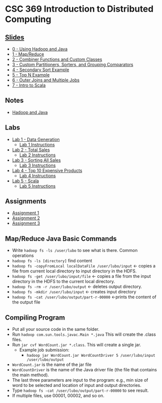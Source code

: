 # CSC 369 Introduction to Distributed Computing

## [Slides](https://drive.google.com/drive/folders/15f8oNQfrhNaNGEnIE2-QLQ7_O8go3B60)
- [0 - Using Hadoop and Java](https://docs.google.com/presentation/d/1MJ10Xl_4CI0m0sRZV7fgejnmyCAH4qWe/edit#slide=id.p3)
- [1 - Map/Reduce](https://docs.google.com/presentation/d/1CFfGHUuzZNVUfKejn_E3AVtR1p7046op/edit#slide=id.p4)
- [2 - Combiner Functions and Custom Classes](https://docs.google.com/presentation/d/1AiSMVQQLVdIh6sGOEFGy96F0YZt6Uzax/edit#slide=id.p1)
- [3 - Custom Partitioners, Sorters, and Grouping Comparators](https://docs.google.com/presentation/d/1r9gLifKq3PrpLUJ2gMmY7KM44d0iOs5d/edit#slide=id.p1)
- [4 - Secondary Sort Example](https://docs.google.com/presentation/d/1CG13YuVfVTuzRJFCazdTRs2kr2yBp03Z/edit#slide=id.p3)
- [5 - Top N Example](https://docs.google.com/presentation/d/1HfZVg7Nh81fa1gThNKIdQ_m1zmPcUFIg/edit#slide=id.p1)
- [6 - Outer Joins and Multiple Jobs](https://docs.google.com/presentation/d/1yorq8VWz3FI8mJmigQXl9FDGNmwfr0vd/edit#slide=id.p1)
- [7 - Intro to Scala](https://docs.google.com/presentation/d/1R4BPvFmCZU-IzKlDTGnucmuqC9Up9k0w/edit#slide=id.p1)

## Notes
- [Hadoop and Java](notes/0_HadoopJava.md)

## Labs
- [Lab 1 - Data Generation](labs/lab1/)
    - [Lab 1 Instructions](https://docs.google.com/document/d/1IZJ3BmwIFJFoxMhJ-pdHfGyYU1rzox7w/edit)
- [Lab 2 - Total Sales](labs/lab2/)
    - [Lab 2 Instructions](https://docs.google.com/document/d/1K-T44teE8fGD3-PdRWcSMnv6ewJBGX5b/edit)
- [Lab 3 - Sorting All Sales](labs/lab3/)
    - [Lab 3 Instructions](https://docs.google.com/document/d/1ILEF63JqMABhDGTELM9VkUjAXiMnC9AN/edit)
- [Lab 4 - Top 10 Expensive Products](labs/lab4/)
    - [Lab 4 Instructions](https://docs.google.com/document/d/1F3ElibL21zv-aZDmF0MCAoTl-26RO-hI/edit#heading=h.gjdgxs)
- [Lab 5 - Scala](labs/lab5/)
    - [Lab 5 Instructions](https://docs.google.com/document/d/1tWk_RK40CvqoesQINOo84wVH3D_pPMXL/edit)

## Assignments
- [Assignment 1](assignments/assignment1/assignment1.pdf)
- [Assignment 2](assignments/assignment2/assignment2.pdf)
- [Assignment 3](assignments/assignment3/assignment3.pdf)

## Map/Reduce Java Basic Commands
- Write `hadoop fs -ls /user/lubo` to see what is there.
Common operations
- `hadoop fs -ls [directory]` find content
- `hadoop fs -copyFromLocal localDataFile /user/lubo/input` <- copies a file from current local directory to input directory in the HDFS.
- `hadoop fs -get /user/lubo/input/file` <- copies a file from the input directory in the HDFS to the current local directory.
- `hadoop fs -rm -r /user/lubo/output` <- deletes output directory. 
- `hadoop fs -mkdir /user/lubo/input` <- creates input directory
- `hadoop fs -cat /user/lubo/output/part-r-00000` <-prints the content of the output file

## Compiling Program
- Put all your source code in the same folder.
- Run `hadoop com.sun.tools.javac.Main *.java` This will create the .class files.
- Run `jar cvf WordCount.jar *.class`. This will create a single jar.
    - Example job submission:
        - `hadoop jar WordCount.jar WordCountDriver 5 /user/lubo/input /user/lubo/output`
- `WordCount.jar` is the name of the jar file
- `WordCountDriver` is the name of the Java driver file (the file that contains the main method).
- The last three parameters are input to the program: e.g., min size of word to be selected and location of input and output directories.
- Type `hadoop fs -cat /user/lubo/output/part-r-00000` to see result. 
- If multiple files, use 00001, 00002, and so on.